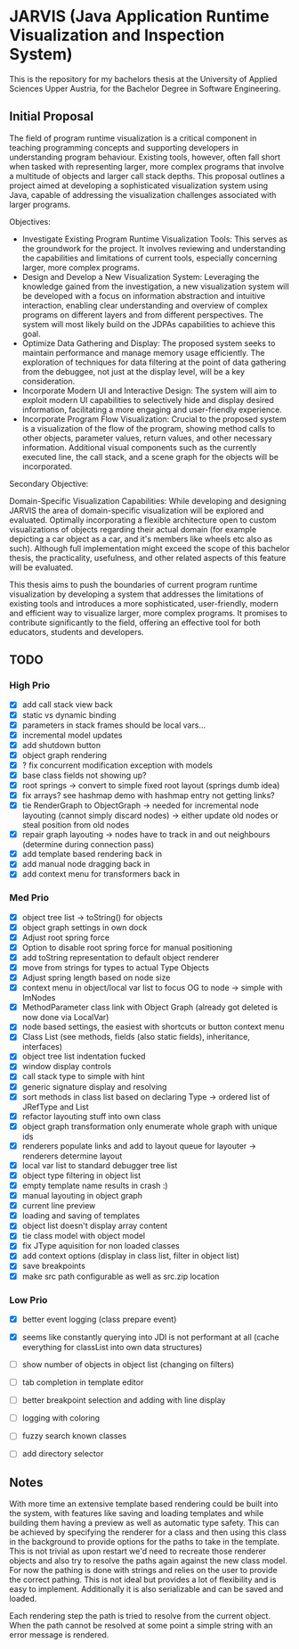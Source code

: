 # JARVIS (Java Application Runtime Visualization and Inspection System)

This is the repository for my bachelors thesis at the University of Applied Sciences Upper Austria, for the Bachelor Degree in Software Engineering.

## Initial Proposal

The field of program runtime visualization is a critical component in teaching programming concepts and supporting developers in understanding program behaviour. Existing tools, however, often fall short when tasked with representing larger, more complex programs that involve a multitude of objects and larger call stack depths. This proposal outlines a project aimed at developing a sophisticated visualization system using Java, capable of addressing the visualization challenges associated with larger programs.

Objectives:

- Investigate Existing Program Runtime Visualization Tools: This serves as the groundwork for the project. It involves reviewing and understanding the capabilities and limitations of current tools, especially concerning larger, more complex programs.
- Design and Develop a New Visualization System: Leveraging the knowledge gained from the investigation, a new visualization system will be developed with a focus on information abstraction and intuitive interaction, enabling clear understanding and overview of complex programs on different layers and from different perspectives. The system will most likely build on the JDPAs capabilities to achieve this goal.
- Optimize Data Gathering and Display: The proposed system seeks to maintain performance and manage memory usage efficiently. The exploration of techniques for data filtering at the point of data gathering from the debuggee, not just at the display level, will be a key consideration.
- Incorporate Modern UI and Interactive Design: The system will aim to exploit modern UI capabilities to selectively hide and display desired information, facilitating a more engaging and user-friendly experience.
- Incorporate Program Flow Visualization: Crucial to the proposed system is a visualization of the flow of the program, showing method calls to other objects, parameter values, return values, and other necessary information. Additional visual components such as the currently executed line, the call stack, and a scene graph for the objects will be incorporated.

Secondary Objective:

Domain-Specific Visualization Capabilities: While developing and designing JARVIS the area of domain-specific visualization will be explored and evaluated. Optimally incorporating a flexible architecture open to custom visualizations of objects regarding their actual domain (for example depicting a car object as a car, and it's members like wheels etc also as such). Although full implementation might exceed the scope of this bachelor thesis, the practicality, usefulness, and other related aspects of this feature will be evaluated.

This thesis aims to push the boundaries of current program runtime visualization by developing a system that addresses the limitations of existing tools and introduces a more sophisticated, user-friendly, modern and efficient way to visualize larger, more complex programs. It promises to contribute significantly to the field, offering an effective tool for both educators, students and developers.


## TODO

### High Prio

- [x] add call stack view back
- [x] static vs dynamic binding 
- [x] parameters in stack frames should be local vars...
- [x] incremental model updates
- [x] add shutdown button
- [x] object graph rendering
- [x] ? fix concurrent modification exception with models
- [x] base class fields not showing up?
- [x] root springs -> convert to simple fixed root layout (springs dumb idea)
- [x] fix arrays? see hashmap demo with hashmap entry not getting links?
- [x] tie RenderGraph to ObjectGraph -> needed for incremental node layouting (cannot simply discard nodes) -> either update old nodes or steal position from old nodes
- [x] repair graph layouting -> nodes have to track in and out neighbours (determine during connection pass)
- [x] add template based rendering back in
- [x] add manual node dragging back in
- [x] add context menu for transformers back in

### Med Prio

- [x] object tree list -> toString() for objects
- [x] object graph settings in own dock
- [x] Adjust root spring force
- [x] Option to disable root spring force for manual positioning
- [x] add toString representation to default object renderer
- [x] move from strings for types to actual Type Objects
- [x] Adjust spring length based on node size
- [x] context menu in object/local var list to focus OG to node -> simple with ImNodes
- [x] MethodParameter class link with Object Graph (already got deleted is now done via LocalVar)
- [x] node based settings, the easiest with shortcuts or button context menu
- [x] Class List (see methods, fields (also static fields), inheritance, interfaces)
- [x] object tree list indentation fucked
- [x] window display controls 
- [x] call stack type to simple with hint
- [x] generic signature display and resolving
- [x] sort methods in class list based on declaring Type -> ordered list of JRefType and List<Method>
- [x] refactor layouting stuff into own class
- [x] object graph transformation only enumerate whole graph with unique ids
- [x] renderers populate links and add to layout queue for layouter -> renderers determine layout
- [x] local var list to standard debugger tree list
- [x] object type filtering in object list
- [x] empty template name results in crash :)
- [x] manual layouting in object graph
- [x] current line preview
- [x] loading and saving of templates
- [x] object list doesn't display array content
- [x] tie class model with object model
- [x] fix JType aquisition for non loaded classes
- [x] add context options (display in class list, filter in object list)
- [x] save breakpoints
- [x] make src path configurable as well as src.zip location

### Low Prio

- [x] better event logging (class prepare event)
- [x] seems like constantly querying into JDI is not performant at all (cache everything for classList into own data structures)
- [ ] show number of objects in object list (changing on filters)
- [ ] tab completion in template editor
- [ ] better breakpoint selection and adding with line display
- [ ] logging with coloring
- [ ] fuzzy search known classes
- [ ] add directory selector


## Notes

With more time an extensive template based rendering could be built into the system, with features like saving and loading templates and while building them having a preview as well as automatic type safety. This can be achieved by specifying the renderer for a class and then using this class in the background to provide options for the paths to take in the template. This is not trivial as upon restart we'd need to recreate those renderer objects and also try to resolve the paths again against the new class model. For now the pathing is done with strings and relies on the user to provide the correct pathing. This is not ideal but provides a lot of flexibility and is easy to implement. Additionally it is also serializable and can be saved and loaded.

Each rendering step the path is tried to resolve from the current object. When the path cannot be resolved at some point a simple string with an error message is rendered.